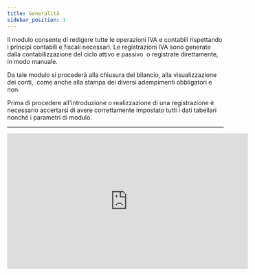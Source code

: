 ```yaml
---
title: Generalità
sidebar_position: 1
---
```


Il modulo consente di redigere tutte le operazioni IVA e contabili rispettando i principi contabili e fiscali necessari. Le registrazioni IVA sono generate dalla contabilizzazione del ciclo attivo e passivo  o registrate direttamente, in modo manuale.

Da tale modulo si procederà alla chiusura del bilancio, alla visualizzazione dei conti,  come anche alla stampa dei diversi adempimenti obbligatori e non.

Prima di procedere all'introduzione o realizzazione di una registrazione è necessario accertarsi di avere correttamente impostato tutti i dati tabellari nonché i parametri di modulo.

---

<iframe width="560" height="315" src="https://www.youtube.com/embed/gS0i_G0O5ko" title="YouTube video player" frameborder="0" allowfullscreen= "true"></iframe>